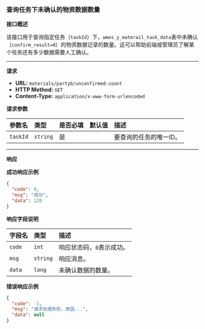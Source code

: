 ### 查询任务下未确认的物资数据数量

**接口概述**

该接口用于查询指定任务（`taskId`）下，`wmes_y_materail_task_data`表中未确认（`confirm_result=0`）的物资数据记录的数量。这可以帮助前端或管理员了解某个任务还有多少数据需要人工确认。

---

**请求**

- **URL:** `materials/partyb/unconfirmed-count`
- **HTTP Method:** `GET`
- **Content-Type:** `application/x-www-form-urlencoded`

**请求参数**

| 参数名    | 类型      | 是否必填 | 默认值 | 描述                                       |
| :-------- | :-------- | :------- | :----- | :----------------------------------------- |
| `taskId`  | `string`  | 是       |        | 要查询的任务的唯一ID。                     |

---

**响应**

**成功响应示例**

```json
{
  "code": 0,
  "msg": "成功",
  "data": 120
}
```

**响应字段说明**

| 字段名  | 类型     | 描述                                           |
| :------ | :------- | :--------------------------------------------- |
| `code`  | `int`    | 响应状态码，`0`表示成功。                      |
| `msg`   | `string` | 响应消息。                                     |
| `data`  | `long`   | 未确认数据的数量。                             |

**错误响应示例**

```json
{
  "code": -1,
  "msg": "请求处理失败，原因...",
  "data": null
}
```